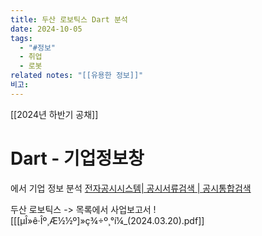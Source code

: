 ```yaml
---
title: 두산 로보틱스 Dart 분석
date: 2024-10-05
tags:
  - "#정보"
  - 취업
  - 로봇
related notes: "[[유용한 정보]]"
비고:
---
```

[[2024년 하반기 공채]]

# Dart - 기업정보창
에서 기업 정보 분석
[전자공시시스템| 공시서류검색 | 공시통합검색](https://dart.fss.or.kr/dsab007/main.do)

두산 로보틱스 -> 목록에서 사업보고서
![[[µÎ»ê·Îº¸Æ½½º]»ç¾÷º¸°í¼_(2024.03.20).pdf]]